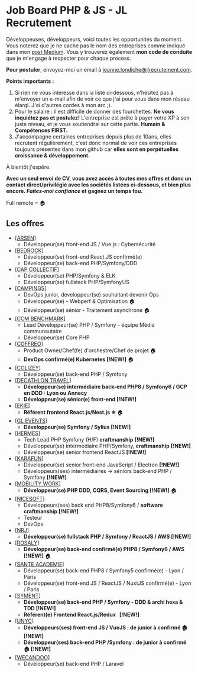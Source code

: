 # Job Board PHP & JS - JL Recrutement

Développeuses, développeurs, voici toutes les opportunités du moment. Vous noterez que je ne cache pas le nom des entreprises comme indiqué dans mon <a href="https://medium.com/@jlondiche/jarr%C3%AAte-le-recrutement-propri%C3%A9taire-je-d%C3%A9marre-l-open-source-6e33463aec9">post Medium</a>. Vous y trouverez également **mon code de conduite** que je m'engage à respecter pour chaque process.

**Pour postuler**, envoyez-moi un email à <a href="mailto:jeanne.londiche@jlrecrutement.com">jeanne.londiche@jlrecrutement.com</a>.

**Points importants :** 
1. Si rien ne vous intéresse dans la liste ci-dessous, n'hésitez pas à m'envoyer un e-mail afin de voir ce que j'ai pour vous dans mon réseau élargi. J'ai d'autres cordes à mon arc ;).
2. Pour le salaire : il est difficile de donner des fourchettes. **Ne vous inquiétez pas et postulez!** L'entreprise est prête à payer votre XP à son juste niveau, et je vous soutiendrai sur cette partie. **Humain & Compétences FIRST.**
3. J'accompagne certaines entreprises depuis plus de 10ans, elles recrutent régulièrement, c'est donc normal de voir ces entreprises toujours présentes dans mon github car **elles sont en perpétuelles croissance & développement.**

À bientôt j'espère.

**Avec un seul envoi de CV, vous avez accès à toutes mes offres et donc un contact direct/privilégié avec les sociétés listées ci-dessous, et bien plus encore. _Faites-moi confiance_ et gagnez un temps fou.**

Full remote = 🏠

## Les offres

- <a href="https://github.com/jlondiche/job-board-php/blob/master/ARSEN.md">[ARSEN]</a> 
	- Développeur(se) front-end JS / Vue.js : Cybersécurité
- <a href="https://github.com/jlondiche/job-board-php/blob/master/BEDROCK.md">[BEDROCK]</a> 
	- Développeur(se) front-end React.JS confirmé(e)
	- Développeur(se) back-end PHP/Symfony/DDD
- <a href="https://github.com/jlondiche/job-board-php/blob/master/CAP%20COLLECTIF.md">[CAP COLLECTIF]</a> 
	- Développeur(se) PHP/Symfony & ELK
	- Développeur(se) fullstack PHP/Symfony/JS
- <a href="https://github.com/jlondiche/job-board-php/blob/master/CAMPINGS.md">[CAMPINGS]</a> 
	- DevOps junior, developpeur(se) souhaitant devenir Ops
	- Développeur(se) - Webperf & Optimisation 🏠
	- Développeur(se) sénior - Traitement asynchrone 🏠
- <a href="https://github.com/jlondiche/job-board-php/blob/master/CCM%20BENCHMARK.md">[CCM BENCHMARK]</a>
	- Lead Développeur(se) PHP / Symfony - équipe Média communautaire
	- Développeur(se) Core PHP
- <a href="https://github.com/jlondiche/job-board-php/blob/master/COFFREO.md">[COFFREO]</a> 
	- Product Owner/Chef(fe) d'orchestre/Chef de projet 🏠
	- **DevOps confirmé(e) Kubernetes [!NEW!]** 🏠
- <a href="https://github.com/jlondiche/job-board-php/blob/master/COLIZEY.md">[COLIZEY]</a> 
	- Développeur(se) back-end PHP / Symfony
- <a href="https://github.com/jlondiche/job-board-php/blob/master/DECATHLON%20TRAVEL.md">[DECATHLON TRAVEL]</a>
	- **Développeur(se) intermédiaire back-end PHP8 / Symfony6 / GCP en DDD : Lyon ou Annecy**
	- **Développeur(se) sénior(e) front-end [!NEW!]**
- <a href="https://github.com/jlondiche/job-board-php/blob/master/EKIE.md">[EKIE]</a> 
	- **Référent frontend React.js/Nest.js ⚛️** 🏠
- <a href="https://github.com/jlondiche/job-board-php/blob/master/GL%20EVENTS.md">[GL EVENTS]</a>
	- **Développeur(se) Symfony / Sylius [!NEW!]**   
- <a href="https://github.com/jlondiche/job-board-php/blob/master/HERMES.md">[HERMES]</a> 
	- Tech Lead PHP Symfony (H/F) **craftmanship** **[!NEW!]**
	- Développeur(se) intermédiaire PHP/Symfony, **craftmanship** **[!NEW!]**
	- Développeur(se) senior frontend ReactJS **[!NEW!]**
- <a href="https://github.com/jlondiche/job-board-php/blob/master/KARAFUN.md">[KARAFUN]</a> 
	- Développeur(se) senior front-end JavaScript / Electron **[!NEW!]**
	- Développeurs(ses) intermédiaires -> séniors back-end PHP / Symfony **[!NEW!]**
- <a href="https://github.com/jlondiche/job-board-php/blob/master/MOBILITY%20WORK.md">[MOBILITY WORK]</a> 
	- **Développeur(se) PHP DDD, CQRS, Event Sourcing [!NEW!]** 🏠
- <a href="https://github.com/jlondiche/job-board-php/blob/master/NICESOFT.md">[NICESOFT]</a> 
	- Développeurs(ses) back end PHP8/Symfony6 / **software craftmanship [!NEW!]** 
	- Testeur
	- DevOps
- <a href="https://github.com/jlondiche/job-board-php/blob/master/NRJ.md">[NRJ]</a> 
	- **Développeur(se) fullstack PHP / Symfony / ReactJS / AWS [!NEW!]**
- <a href="https://github.com/jlondiche/job-board-php/blob/master/ROSALY.md">[ROSALY]</a>    
	- **Développeur(se) back-end confirmé(e) PHP8 / Symfony6 / AWS [!NEW!]** 🏠
- <a href="https://github.com/jlondiche/job-board-php/blob/master/SANTE%20ACADEMIE.md">[SANTE ACADEMIE]</a> 
	- Développeur(se) back-end PHP8 / Symfony5 confirmé(e) - Lyon / Paris
	- Développeur(se) front-end JS / ReactJS / NuxtJS confirmé(e) - Lyon / Paris
- <a href="https://github.com/jlondiche/job-board-php/blob/master/SYMENT.md">[SYMENT]</a>  
	- **Développeur(se) back-end PHP / Symfony - DDD & archi hexa & TDD [!NEW!]**
	- **Référent(e) Frontend React.js/Redux   [!NEW!]**
- <a href="https://github.com/jlondiche/job-board-php/blob/master/UNYC.md">[UNYC]</a> 
	- **Développeurs(ses) front-end JS / VueJS : de junior à confirmé 🏠 [!NEW!]** 
	- **Développeur(ses) back-end PHP /Symfony : de junior à confirmé 🏠 [!NEW!]**
- <a href="https://github.com/jlondiche/job-board-php/blob/master/WECANDOO.md">[WECANDOO]</a> 
	- Développeur(se) back-end PHP / Laravel
